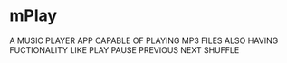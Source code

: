 # mPlay
A MUSIC PLAYER APP CAPABLE OF PLAYING MP3 FILES ALSO HAVING FUCTIONALITY LIKE 
PLAY
PAUSE
PREVIOUS
NEXT
SHUFFLE 
